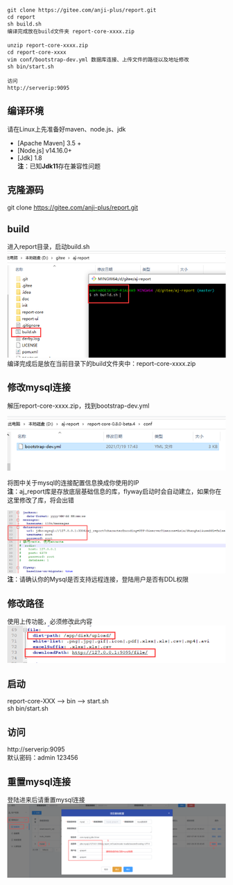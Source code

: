 ```
git clone https://gitee.com/anji-plus/report.git
cd report
sh build.sh
编译完成放在build文件夹 report-core-xxxx.zip

unzip report-core-xxxx.zip
cd report-core-xxxx
vim conf/bootstrap-dev.yml 数据库连接、上传文件的路径以及地址修改
sh bin/start.sh

访问
http://serverip:9095
```

## 编译环境
请在Linux上先准备好maven、node.js、jdk
- [Apache Maven] 3.5 +<br>
- [Node.js] v14.16.0+<br>
- [Jdk] 1.8 <br>
**注**：已知**Jdk11**存在兼容性问题
  
## 克隆源码
git clone https://gitee.com/anji-plus/report.git <br>

## build
进入report目录，启动build.sh
![img_4.png](../picture/quickly/img_4.png) <br>
编译完成后是放在当前目录下的build文件夹中：report-core-xxxx.zip <br>

## 修改mysql连接
解压report-core-xxxx.zip，找到bootstrap-dev.yml

![img_1.png](../picture/quickly/img_1.png) <br>

将图中关于mysql的连接配置信息换成你使用的IP <br>
**注**：aj_report库是存放底层基础信息的库，flyway启动时会自动建立，如果你在这里修改了库，将会出错<br>

![bootstrap.png](../picture/quickly/img_2.png) <br>
**注**：请确认你的Mysql是否支持远程连接，登陆用户是否有DDL权限

## 修改路径
使用上传功能，必须修改此内容
![file.png](../picture/quickly/img_5.png)

## 启动
report-core-XXX --> bin --> start.sh <br>
sh bin/start.sh <br>

## 访问
http://serverip:9095 <br>
默认密码：admin 123456

## 重置mysql连接
登陆进来后请重置mysql连接 <br>
![img_6.png](../picture/quickly/img_6.png)

